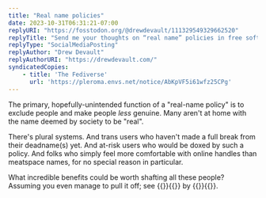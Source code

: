```yaml
---
title: "Real name policies"
date: 2023-10-31T06:31:21-07:00
replyURI: "https://fosstodon.org/@drewdevault/111329549329662520"
replyTitle: "Send me your thoughts on “real name” policies in free software contributions"
replyType: "SocialMediaPosting"
replyAuthor: "Drew Devault"
replyAuthorURI: "https://drewdevault.com/"
syndicatedCopies:
    - title: 'The Fediverse'
      url: 'https://pleroma.envs.net/notice/AbKpVF5i61wfz25CPg'
---
```


The primary, hopefully-unintended function of a "real-name policy" is to exclude people and make people *less* genuine. Many aren't at home with the name deemed by society to be "real".

There's plural systems. And trans users who haven't made a full break from their deadname(s) yet. And at-risk users who would be doxed by such a policy. And folks who simply feel more comfortable with online handles than meatspace names, for no special reason in particular.

What incredible benefits could be worth shafting all these people? Assuming you even manage to pull it off; see {{<mention-work itemtype="TechArticle">}}{{<cited-work name="Falsehoods Programmers Believe About Names" url="http://www.kalzumeus.com/2010/06/17/falsehoods-programmers-believe-about-names" extraName="headline">}} by {{<indieweb-person first-name="Patrick" last-name="McKenzie" url="https://www.kalzumeus.com/" itemprop="author">}}{{</mention-work>}}.

